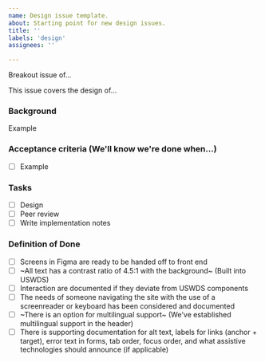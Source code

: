 ```yaml
---
name: Design issue template.
about: Starting point for new design issues.
title: ''
labels: 'design'
assignees: ''

---
```


Breakout issue of...

This issue covers the design of...

### Background

Example

### Acceptance criteria (We'll know we're done when...)

- [ ] Example
  
### Tasks

- [ ] Design
- [ ] Peer review
- [ ] Write implementation notes

### Definition of Done

- [ ] Screens in Figma are ready to be handed off to front end
- [ ] ~All text has a contrast ratio of 4.5:1 with the background~ (Built into USWDS)
- [ ] Interaction are documented if they deviate from USWDS components
- [ ] The needs of someone navigating the site with the use of a screenreader or keyboard has been considered and documented 
- [ ] ~There is an option for multilingual support~ (We've established multilingual support in the header)
- [ ] There is supporting documentation for alt text, labels for links (anchor + target), error text in forms, tab order, focus order, and what assistive technologies should announce (if applicable)
